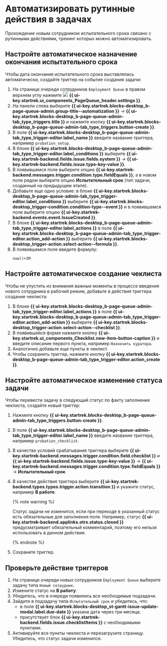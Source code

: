 # Автоматизировать рутинные действия в задачах

Прохождение новым сотрудником испытательного срока связано с рутинными действиями, трекинг которых можно автоматизировать.

## Настройте автоматическое назначение окончания испытательного срока

Чтобы дата окончания испытательного срока выставлялась автоматически, создайте триггер на событие создания задачи:

1. На странице очереди сотрудников `Employment Queue` в правом верхнем углу нажмите ![](../_assets/tracker/svg/queue-settings.svg) **{{ ui-key.startrek.ui_components_PageQueue_header.settings }}**.
1. На панели слева выберите **{{ ui-key.startrek.blocks-desktop_b-page-queue-admin.group-title--automatization }}** → **{{ ui-key.startrek.blocks-desktop_b-page-queue-admin-tab_type_triggers.title }}** и нажмите кнопку **{{ ui-key.startrek.blocks-desktop_b-page-queue-admin-tab_type_triggers.button-create }}**.
1. В поле **{{ ui-key.startrek.blocks-desktop_b-page-queue-admin-tab_type_trigger-editor.label_name }}** введите название триггера, например `probation_setup`.
1. В блоке **{{ ui-key.startrek.blocks-desktop_b-page-queue-admin-tab_type_trigger-editor.label_conditions }}** выберите **{{ ui-key.startrek-backend.fields.issue.fields.system }}**  → **{{ ui-key.startrek-backend.fields.issue.type-key-value }}**.
1. В появившемся поле выберите опцию **{{ ui-key.startrek-backend.messages.trigger.condition.type.fieldEquals }}**, а в новом поле рядом выберите опцию **Испытательный срок** (тип задачи, созданный на предыдущем этапе).
1. Добавьте еще одно условие: в блоке **{{ ui-key.startrek.blocks-desktop_b-page-queue-admin-tab_type_trigger-editor.label_conditions }}** выберите **{{ ui-key.startrek.blocks-desktop_trigger-condition.condition-type--event }}** и в появившемся поле выберите опцию **{{ ui-key.startrek-backend.events.event.IssueCreated }}**.
1. В блоке **{{ ui-key.startrek.blocks-desktop_b-page-queue-admin-tab_type_trigger-editor.label_actions }}** в поле **{{ ui-key.startrek.blocks-desktop_b-page-queue-admin-tab_type_trigger-editor.action_add-action }}** выберите **{{ ui-key.startrek.blocks-desktop_trigger-action.select-action--formula }}**.
1. В появившемся поле введите формулу:
	```
	now()+3M
	```

## Настройте автоматическое создание чеклиста

Чтобы не упустить из внимания важные моменты в процессе введения нового сотрудника в рабочий режим, добавьте в действия триггера создание чеклиста:

1. В блоке **{{ ui-key.startrek.blocks-desktop_b-page-queue-admin-tab_type_trigger-editor.label_actions }}** в поле **{{ ui-key.startrek.blocks-desktop_b-page-queue-admin-tab_type_trigger-editor.action_add-action }}** выберите **{{ ui-key.startrek.blocks-desktop_trigger-action.select-action--checklist }}**.
1. В появившейся форме нажмите кнопку **{{ ui-key.startrek.ui_components_Checklist.new-item-button-caption }}** и введите описание первого пункта, например `Назначить куратора`.
1. Аналогично добавьте еще пункты в чеклист.
1. Чтобы сохранить триггер, нажмите кнопку **{{ ui-key.startrek.blocks-desktop_b-page-queue-admin-tab_type_trigger-editor.action_create }}**.

## Настройте автоматическое изменение статуса задачи

Чтобы перевести задачу в следующий статус по факту заполнения чеклиста, создайте новый триггер:

1. Нажмите кнопку **{{ ui-key.startrek.blocks-desktop_b-page-queue-admin-tab_type_triggers.button-create }}**.
1. В поле **{{ ui-key.startrek.blocks-desktop_b-page-queue-admin-tab_type_trigger-editor.label_name }}** введите название триггера, например `probation_checklist`.
1. В качестве условий срабатывания триггера выберите **{{ ui-key.startrek-backend.messages.trigger.condition.field.checklist }}** и **{{ ui-key.startrek-backend.fields.issue.type-key-value }}** → **{{ ui-key.startrek-backend.messages.trigger.condition.type.fieldEquals }}** → **Испытательный срок**.
1. В качестве действия триггера выберите **{{ ui-key.startrek-backend.types.types.trigger.action.transition }}** и укажите статус, например **В работе**.

   {% note warning %}

   Статус задачи не изменится, если при переходе в указанный статус есть обязательные для заполнения поля. 
	Например, статус **{{ ui-key.startrek-backend.applinks.otrs.status.closed }}** предусматривает обязательный комментарий, поэтому его нельзя использовать в данном действии.

   {% endnote %}

1. Сохраните триггер.

## Проверьте действие триггеров

1. На странице очереди новых сотрудников `Employment Queue` выберите задачу типа `Новый сотрудник`.
1. Измените статус на **В работу**.
1. Убедитесь, что в очереди появились все необходимые подзадачи.
1. Зайдите в подзадачу типа `Испытательный срок` и убедитесь, что:
	* в поле **{{ ui-key.startrek.blocks-desktop_st-gantt-issue-update-modal.label.due-date }}** указана дата через три месяца;
	* присутствует блок **{{ ui-key.startrek-backend.fields.issue.checklistItems }}** с необходимыми пунктами.
1. Активируйте все пункты чеклиста и перезагрузите страницу. Убедитесь, что статус задачи изменился.

